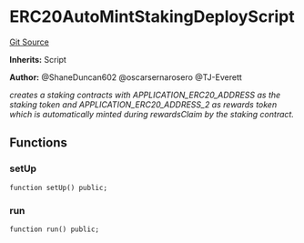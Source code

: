 # ERC20AutoMintStakingDeployScript
[Git Source](https://github.com/thrackle-io/rules-protocol/blob/4f7789968960e18493ff0b85b09856f12969daac/src/example/script/ERC20AutoMintStaking.s.sol)

**Inherits:**
Script

**Author:**
@ShaneDuncan602 @oscarsernarosero @TJ-Everett

*creates a staking contracts with APPLICATION_ERC20_ADDRESS as the
staking token and APPLICATION_ERC20_ADDRESS_2 as rewards token which is
automatically minted during rewardsClaim by the staking contract.*


## Functions
### setUp


```solidity
function setUp() public;
```

### run


```solidity
function run() public;
```


